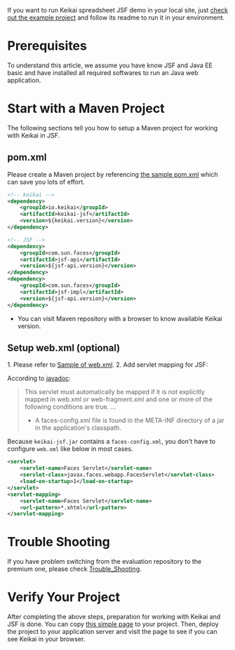 If you want to run Keikai spreadsheet JSF demo in your local site, just
[check out the example project]({{site.devref}}/Download_Example_Source_Code) and follow its readme to run it in your environment.


# Prerequisites
To understand this article, we assume you have know JSF and Java EE basic and have installed all required softwares to run an Java web application.


# Start with a Maven Project
The following sections tell you how to setup a Maven project for working with Keikai in JSF.

## pom.xml
Please create a Maven project by referencing [the sample pom.xml](https://github.com/keikai/dev-ref/blob/master/pom.xml) which can save you lots of effort.


``` xml
<!-- keikai -->
<dependency>
    <groupId>io.keikai</groupId>
    <artifactId>keikai-jsf</artifactId>
    <version>${keikai.version}</version>
</dependency> 

<!-- JSF -->
<dependency>
    <groupId>com.sun.faces</groupId>
    <artifactId>jsf-api</artifactId>
    <version>${jsf-api.version}</version>
</dependency> 
<dependency>
    <groupId>com.sun.faces</groupId>
    <artifactId>jsf-impl</artifactId>
    <version>${jsf-api.version}</version>
</dependency>

```
* You can visit Maven repository with a browser to know available Keikai version.

##  Setup web.xml (optional)
1\. Please refer to [Sample of
web.xml](ZK_Installation_Guide/ZK_Background/Sample_of_web.xml "wikilink").
2\. Add servlet mapping for JSF:


According to [javadoc](https://docs.oracle.com/javaee/7/api/javax/faces/webapp/FacesServlet.html):

>This servlet must automatically be mapped if it is not explicitly mapped in web.xml or web-fragment.xml and one or more of the following conditions are true.
>...
>* A faces-config.xml file is found in the META-INF directory of a jar in the application's classpath.

Because `keikai-jsf.jar` contains a `faces-config.xml`, you don't have to configure `web.xml` like below in most cases.

``` xml
<servlet>
    <servlet-name>Faces Servlet</servlet-name>
    <servlet-class>javax.faces.webapp.FacesServlet</servlet-class>
    <load-on-startup>1</load-on-startup>
</servlet>
<servlet-mapping>
    <servlet-name>Faces Servlet</servlet-name>
    <url-pattern>*.xhtml</url-pattern>
</servlet-mapping>
```

<!--
### Steps to Create a Non-Maven Project

1.  Create a dynamic web project
2.  Install JSF
    1.  <http://javaserverfaces.java.net/download.html>, and file name
        might be `javax.faces-2.1.24.jar`.
    2.  Put the JAR file to **`/WEB-INF/lib`** in your web project.
3.  Install Spreadsheet library
    1.  Download Keikai spreadsheet component (binary). Choose
        <http://www.zkoss.org/download/zkspreadsheet> or licensed EE
        from <http://www.zkoss.org/download/premium>.
          - 
    2.  Extract the zip and copy those JAR files under **`/dist/lib`**
        and **`/dist/lib/ext`** to **`/WEB-INF/lib`** of your web
        project's folder.
          -   
            Make sure **zssjsf.jar** existed in `/WEB-INF/lib`.
4.  Set up web.xml (in **`/WEB-INF`**)
    1.  Please refer to [Sample of
        web.xml](ZK_Installation_Guide/ZK_Background/Sample_of_web.xml "wikilink").
    2.  Add servlet mapping for JSF:



``` xml
    <servlet>
        <servlet-name>Faces Servlet</servlet-name>
        <servlet-class>javax.faces.webapp.FacesServlet</servlet-class>
        <load-on-startup>1</load-on-startup>
    </servlet>
 

    <servlet-mapping>
        <servlet-name>Faces Servlet</servlet-name>
        <url-pattern>/faces/*</url-pattern>
    </servlet-mapping>
    <servlet-mapping>
        <servlet-name>Faces Servlet</servlet-name>
        <url-pattern>*.jsf</url-pattern>
    </servlet-mapping>
    <servlet-mapping>
        <servlet-name>Faces Servlet</servlet-name>
        <url-pattern>*.faces</url-pattern>
    </servlet-mapping>
    <servlet-mapping>
        <servlet-name>Faces Servlet</servlet-name>
        <url-pattern>*.xhtml</url-pattern>
    </servlet-mapping>
```
-->

# Trouble Shooting

If you have problem switching from the evaluation repository to the
premium one, please check
[Trouble_Shooting](http://books.zkoss.org/wiki/ZK_Installation_Guide/Setting_up_IDE/Maven/Resolving_ZK_Framework_Artifacts_via_Maven#Trouble_Shooting).


# Verify Your Project

After completing the above steps, preparation for working with
Keikai and JSF is done. You can copy [this simple page](https://github.com/keikai/dev-ref/blob/master/src/main/webapp/jsf/index.xhtml) to your project. Then, deploy the project to your application server and visit the page to see if you can see Keikai in your browser.
